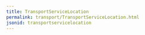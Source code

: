 ```yaml
---
title: TransportServiceLocation
permalink: transport/TransportServiceLocation.html
jsonid: transportservicelocation
---
```

